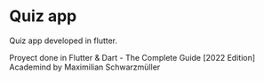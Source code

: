 # Quiz app

Quiz app developed in flutter.

Proyect done in Flutter & Dart - The Complete Guide [2022 Edition] Academind by Maximilian Schwarzmüller
